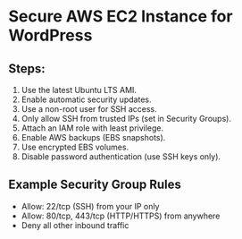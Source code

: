 # Secure AWS EC2 Instance for WordPress

## Steps:
1. Use the latest Ubuntu LTS AMI.
2. Enable automatic security updates.
3. Use a non-root user for SSH access.
4. Only allow SSH from trusted IPs (set in Security Groups).
5. Attach an IAM role with least privilege.
6. Enable AWS backups (EBS snapshots).
7. Use encrypted EBS volumes.
8. Disable password authentication (use SSH keys only).

## Example Security Group Rules
- Allow: 22/tcp (SSH) from your IP only
- Allow: 80/tcp, 443/tcp (HTTP/HTTPS) from anywhere
- Deny all other inbound traffic
